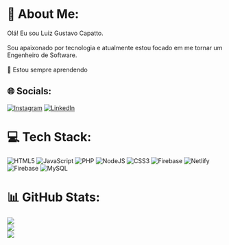 # 💫 About Me:
Olá! Eu sou Luiz Gustavo Capatto.<br><br>Sou apaixonado por tecnologia e atualmente estou focado em me tornar um Engenheiro de Software.<br><br>🚀 Estou sempre aprendendo<br>


## 🌐 Socials:
[![Instagram](https://img.shields.io/badge/Instagram-%23E4405F.svg?logo=Instagram&logoColor=white)](https://instagram.com/gustavo_capatto) [![LinkedIn](https://img.shields.io/badge/LinkedIn-%230077B5.svg?logo=linkedin&logoColor=white)](https://linkedin.com/in/luizgustavocapatto) 

# 💻 Tech Stack:
![HTML5](https://img.shields.io/badge/html5-%23E34F26.svg?style=for-the-badge&logo=html5&logoColor=white) ![JavaScript](https://img.shields.io/badge/javascript-%23323330.svg?style=for-the-badge&logo=javascript&logoColor=%23F7DF1E) ![PHP](https://img.shields.io/badge/php-%23777BB4.svg?style=for-the-badge&logo=php&logoColor=white) ![NodeJS](https://img.shields.io/badge/node.js-6DA55F?style=for-the-badge&logo=node.js&logoColor=white) ![CSS3](https://img.shields.io/badge/css3-%231572B6.svg?style=for-the-badge&logo=css3&logoColor=white) ![Firebase](https://img.shields.io/badge/firebase-%23039BE5.svg?style=for-the-badge&logo=firebase) ![Netlify](https://img.shields.io/badge/netlify-%23000000.svg?style=for-the-badge&logo=netlify&logoColor=#00C7B7) ![Firebase](https://img.shields.io/badge/firebase-a08021?style=for-the-badge&logo=firebase&logoColor=ffcd34) ![MySQL](https://img.shields.io/badge/mysql-4479A1.svg?style=for-the-badge&logo=mysql&logoColor=white)
# 📊 GitHub Stats:
![](https://github-readme-stats.vercel.app/api?username=gustavocapatto&theme=default&hide_border=false&include_all_commits=true&count_private=true)<br/>
![](https://github-readme-streak-stats.herokuapp.com/?user=gustavocapatto&theme=default&hide_border=false)<br/>
![](https://github-readme-stats.vercel.app/api/top-langs/?username=gustavocapatto&theme=default&hide_border=false&include_all_commits=true&count_private=true&layout=compact)
